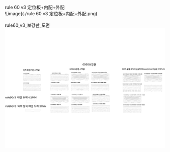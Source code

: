 <br/>rule 60 v3 定位板+内配+外配<br/>![image](./rule 60 v3 定位板+内配+外配.png)<br/>
<br/>rule60_v3_보강판_도면<br/>![image](./rule60_v3_보강판_도면.png)<br/>
